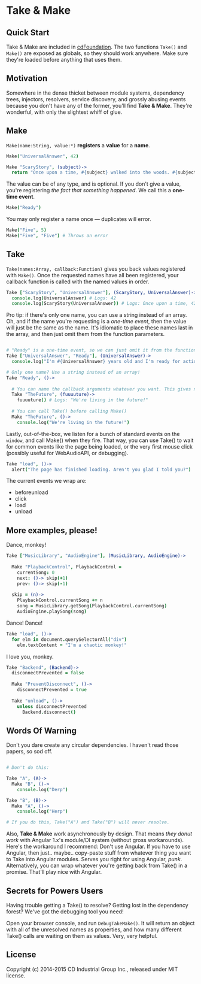 # Take & Make

## Quick Start

Take & Make are included in [cdFoundation](https://github.com/cdig/cd-foundation). The two functions `Take()` and `Make()` are exposed as globals, so they should work anywhere. Make sure they're loaded before anything that uses them.

## Motivation

Somewhere in the dense thicket between module systems, dependency trees, injectors, resolvers, service discovery, and grossly abusing events because you don't have any of the former, you'll find **Take & Make**. They're wonderful, with only the slightest whiff of glue.

## Make

`Make(name:String, value:*)` **registers** a **value** for a **name**.
 
```coffee
Make("UniversalAnswer", 42)

Make "ScaryStory", (subject)->
  return "Once upon a time, #{subject} walked into the woods. #{subject} was eaten by a giant spider. The end. (OR IS IT?)"
```

The value can be of any type, and is optional. If you don't give a value, you're registering *the fact that something happened*. We call this a **one-time event**.

```coffee
Make("Ready")
```

You may only register a name once — duplicates will error.

```coffee
Make("Five", 5)
Make("Five", "Five") # Throws an error
```

## Take

`Take(names:Array, callback:Function)` gives you back values registered with `Make()`.
Once the requested names have all been registered, your callback function is called with the named values in order.

```coffee
Take ["ScaryStory", "UniversalAnswer"], (ScaryStory, UniversalAnswer)->
  console.log(UniversalAnswer) # Logs: 42
  console.log(ScaryStory(UniversalAnswer)) # Logs: Once upon a time, 42 walked into the woods. 42 was eaten by a giant spider. The end. (OR IS IT?)
```

Pro tip: if there's only one name, you can use a string instead of an array.
Oh, and if the name you're requesting is a *one-time event*,
then the value will just be the same as the name. It's idiomatic to place these names last in the array, and then just omit them from the function parameters.

```coffee

# "Ready" is a one-time event, so we can just omit it from the function arguments.
Take ["UniversalAnswer", "Ready"], (UniversalAnswer)->
  console.log("I'm #{UniversalAnswer} years old and I'm ready for action!") # Logs: "I'm 42 years old and I'm ready for action!"

# Only one name? Use a string instead of an array!
Take "Ready", ()->
  
  # You can name the callback arguments whatever you want. This gives nice "import as" behaviour.
  Take "TheFuture", (fuuuuture)->
    fuuuuture() # Logs: "We're living in the future!"
  
  # You can call Take() before calling Make()
  Make "TheFuture", ()->
    console.log("We're living in the future!")
```

Lastly, out-of-the-box, we listen for a bunch of standard events on the `window`, and call Make() when they fire. That way, you can use Take() to wait for common events like the page being loaded, or the very first mouse click (possibly useful for WebAudioAPI, or debugging).

```coffee
Take "load", ()->
  alert("The page has finished loading. Aren't you glad I told you?")
```

The current events we wrap are:

* beforeunload
* click
* load
* unload

## More examples, please!

Dance, monkey!

```coffee
Take ["MusicLibrary", "AudioEngine"], (MusicLibrary, AudioEngine)->
  
  Make "PlaybackControl", PlaybackControl =
    currentSong: 0
    next: ()-> skip(+1)
    prev: ()-> skip(-1)
  
  skip = (n)->
    PlaybackControl.currentSong += n
    song = MusicLibrary.getSong(PlaybackControl.currentSong)
    AudioEngine.playSong(song)
```

Dance! Dance!

```coffee
Take "load", ()->
  for elm in document.querySelectorAll("div")
    elm.textContent = "I'm a chaotic monkey!"
```

I love you, monkey.

```coffee
Take "Backend", (Backend)->
  disconnectPrevented = false
  
  Make "PreventDisconnect", ()->
    disconnectPrevented = true
  
  Take "unload", ()->
    unless disconnectPrevented
      Backend.disconnect()
```

## Words Of Warning

Don't you dare create any circular dependencies. I haven't read those papers, so sod off.

```coffee

# Don't do this:

Take "A", (A)->
  Make "B", ()->
    console.log("Derp")

Take "B", (B)->
  Make "A", ()->
    console.log("Herp")

# If you do this, Take("A") and Take("B") will never resolve.
```

Also, **Take & Make** work asynchronously by design. That means *they donut work* with Angular 1.x's module/DI system (without gross workarounds). Here's the workaround I recommend: Don't use Angular. If you have to use Angular, then just.. maybe.. copy-paste stuff from whatever thing you want to Take into Angular modules. Serves you right for using Angular, *punk*. Alternatively, you can wrap whatever you're getting back from Take() in a promise. That'll play nice with Angular.


## Secrets for Powers Users

Having trouble getting a Take() to resolve? Getting lost in the dependency forest? We've got the debugging tool you need!

Open your browser console, and run `DebugTakeMake()`. It will return an object with all of the unresolved names as properties, and how many different Take() calls are waiting on them as values. Very, very helpful.

## License
Copyright (c) 2014-2015 CD Industrial Group Inc., released under MIT license.
